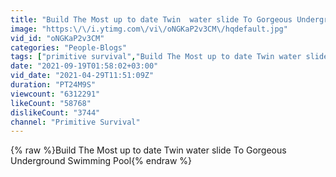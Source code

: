 ```yaml
---
title: "Build The Most up to date Twin  water slide To Gorgeous Underground Swimming Pool"
image: "https:\/\/i.ytimg.com\/vi\/oNGKaP2v3CM\/hqdefault.jpg"
vid_id: "oNGKaP2v3CM"
categories: "People-Blogs"
tags: ["primitive survival","Build The Most up to date Twin water slide To Gorgeous Underground Swimming Pool","up to date"]
date: "2021-09-19T01:58:02+03:00"
vid_date: "2021-04-29T11:51:09Z"
duration: "PT24M9S"
viewcount: "6312291"
likeCount: "58768"
dislikeCount: "3744"
channel: "Primitive Survival"
---
```

{% raw %}Build The Most up to date Twin  water slide To Gorgeous Underground Swimming Pool{% endraw %}
